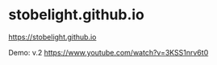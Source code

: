 # stobelight.github.io

https://stobelight.github.io



Demo:
v.2 https://www.youtube.com/watch?v=3KSS1nrv6t0
